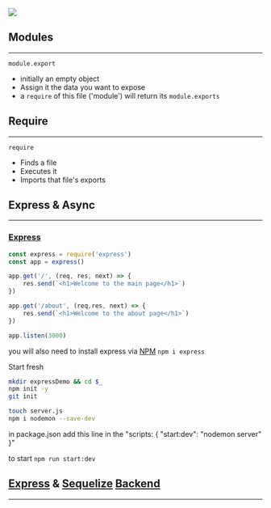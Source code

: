 ![](Pasted%20image%2020230531200435.png)




## Modules
----

`module.export` 
- initially an empty object
- Assign it the data you want to expose
- a `require` of this file ('module') will return its `module.exports`

## Require
----
`require`
- Finds a file
- Executes it
- Imports that file's exports



## Express & Async
----

### [Express](Express)

```JavaScript
const express = require('express')
const app = express()

app.get('/', (req, res, next) => {
	res.send(`<h1>Welcome to the main page</h1>`)
})

app.get('/about', (req,res, next) => {
	res.send(`<h1>Welcome to the about page</h1>`)
})

app.listen(3000)
```
you will also need to install express via [NPM](NPM)
`npm i express`

Start fresh	 
```zsh
mkdir expressDemo && cd $_
npm init -y
git init

touch server.js
npm i nodemon --save-dev

```

in package.json add this line  in the "scripts: {
 "start:dev": "nodemon server"
}"

to start
`npm run start:dev`

## [Express](Express) & [Sequelize](Sequelize.md) [Backend](Backend.md)
____




